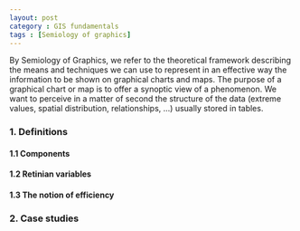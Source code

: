 ```yaml
---
layout: post
category : GIS fundamentals
tags : [Semiology of graphics]
---
```


By Semiology of Graphics, we refer to the theoretical framework describing the means and techniques we can use to represent in an effective way the information to be shown on graphical charts and maps. The purpose of a graphical chart or map is to offer a synoptic view of a phenomenon. We want to perceive in a matter of second the structure of the data (extreme values, spatial distribution, relationships, ...) usually stored in tables. 

### 1. Definitions

#### 1.1 Components

#### 1.2 Retinian variables

#### 1.3 The notion of efficiency

### 2. Case studies
